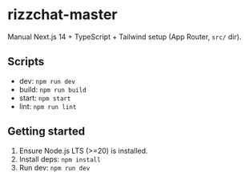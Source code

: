 # rizzchat-master

Manual Next.js 14 + TypeScript + Tailwind setup (App Router, `src/` dir).

## Scripts
- dev: `npm run dev`
- build: `npm run build`
- start: `npm start`
- lint: `npm run lint`

## Getting started
1. Ensure Node.js LTS (>=20) is installed.
2. Install deps: `npm install`
3. Run dev: `npm run dev`
